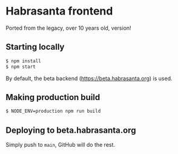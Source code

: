 # Habrasanta frontend

Ported from the legacy, over 10 years old, version!

## Starting locally

```bash
$ npm install
$ npm start
```

By default, the beta backend (https://beta.habrasanta.org) is used.

## Making production build

```bash
$ NODE_ENV=production npm run build
```

## Deploying to beta.habrasanta.org

Simply push to `main`, GitHub will do the rest.
